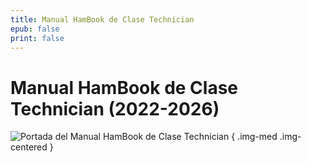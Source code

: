 ```yaml
---
title: Manual HamBook de Clase Technician
epub: false
print: false
---
```


# Manual HamBook de Clase Technician (2022-2026)

![Portada del Manual HamBook de Clase Technician](./figures/coverfornow.jpg)
{ .img-med .img-centered }
